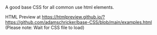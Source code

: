  A good base CSS for all common use html elements.

 HTML Preview at https://htmlpreview.github.io/?https://github.com/adamschricker/base-CSS/blob/main/examples.html
 (Please note: Wait for CSS file to load)
